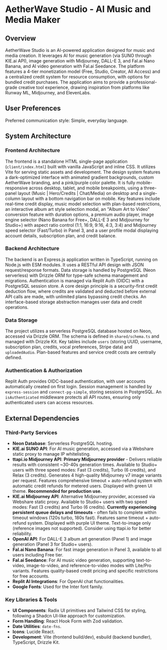 # AetherWave Studio - AI Music and Media Maker

## Overview

AetherWave Studio is an AI-powered application designed for music and media creation. It leverages AI for music generation (via SUNO through KIE.ai API), image generation with Midjourney, DALL-E 3, and Fal.ai Nano Banana, and AI video generation with Fal.ai Seedance. The platform features a 4-tier monetization model (Free, Studio, Creator, All Access) and a centralized credit system for resource consumption, with options for bundled credit purchases. The application aims to provide a professional-grade creative tool experience, drawing inspiration from platforms like Runway ML, Midjourney, and ElevenLabs.

## User Preferences

Preferred communication style: Simple, everyday language.

## System Architecture

### Frontend Architecture

The frontend is a standalone HTML single-page application (`client/index.html`) built with vanilla JavaScript and inline CSS. It utilizes Vite for serving static assets and development. The design system features a dark-optimized interface with animated gradient backgrounds, custom AetherWave branding, and a pink/purple color palette. It is fully mobile-responsive across desktop, tablet, and mobile breakpoints, using a three-panel layout (Music | Hero/Credits | Chat/Media) on desktop and a single-column layout with a bottom navigation bar on mobile. Key features include real-time credit display, music model selection with plan-based restrictions, an interactive album art style selection modal, an "Album Art to Video" conversion feature with duration options, a premium audio player, image engine selector (Nano Banana for Free+, DALL-E 3 and Midjourney for Studio+) with aspect ratio control (1:1, 16:9, 9:16, 4:3, 3:4) and Midjourney speed selector (Fast/Turbo) in Panel 3, and a user profile modal displaying account details, subscription plan, and credit balance.

### Backend Architecture

The backend is an Express.js application written in TypeScript, running on Node.js with ESM modules. It uses a RESTful API design with JSON request/response formats. Data storage is handled by PostgreSQL (Neon serverless) with Drizzle ORM for type-safe schema management and migrations. Authentication is managed via Replit Auth (OIDC) with a PostgreSQL session store. A core design principle is a security-first credit deduction flow, where credits are validated and deducted before external API calls are made, with unlimited plans bypassing credit checks. An interface-based storage abstraction manages user data and credit operations.

### Data Storage

The project utilizes a serverless PostgreSQL database hosted on Neon, accessed via Drizzle ORM. The schema is defined in `shared/schema.ts` and managed with Drizzle Kit. Key tables include `users` (storing UUID, username, subscription plan, credits, vocal preferences, Stripe data) and `uploadedAudio`. Plan-based features and service credit costs are centrally defined.

### Authentication & Authorization

Replit Auth provides OIDC-based authentication, with user accounts automatically created on first login. Session management is handled by `express-session` and `connect-pg-simple`, storing sessions in PostgreSQL. An `isAuthenticated` middleware protects all API routes, ensuring only authenticated users can access resources.

## External Dependencies

### Third-Party Services

-   **Neon Database**: Serverless PostgreSQL hosting.
-   **KIE.ai SUNO API**: For AI music generation, accessed via a Webshare static proxy to manage IP whitelisting.
-   **ttapi.io Midjourney API**: **Primary Midjourney provider** - Delivers reliable results with consistent ~30-40s generation times. Available to Studio+ users with three speed modes: Fast (3 credits), Turbo (6 credits), and Relax (3 credits). Generates 4 high-quality Midjourney v7 image variants per request. Features comprehensive timeout + auto-refund system with automatic credit refunds for metered users. Displayed with green UI theme. **Recommended for production use.**
-   **KIE.ai Midjourney API**: Alternative Midjourney provider, accessed via Webshare static proxy. Available to Studio+ users with two speed modes: Fast (3 credits) and Turbo (6 credits). **Currently experiencing persistent queue delays and timeouts** - often fails to complete within timeout windows (120s turbo, 180s fast). Features same timeout + auto-refund system. Displayed with purple UI theme. Text-to-image only (reference images not supported). Consider using ttapi.io for better reliability.
-   **OpenAI API**: For DALL-E 3 album art generation (Panel 1) and image generation (Panel 3 for Studio+ users).
-   **Fal.ai Nano Banana**: For fast image generation in Panel 3, available to all users including Free tier.
-   **Fal.ai Seedance**: For AI music video generation, supporting text-to-video, image-to-video, and reference-to-video modes with Lite/Pro variants. Features quality-based credit pricing and specific restrictions for free accounts.
-   **Replit AI Integrations**: For OpenAI chat functionalities.
-   **Google Fonts**: Used for the Inter font family.

### Key Libraries & Tools

-   **UI Components**: Radix UI primitives and Tailwind CSS for styling, following a Shadcn UI-like approach for customization.
-   **Form Handling**: React Hook Form with Zod validation.
-   **Date Utilities**: `date-fns`.
-   **Icons**: Lucide React.
-   **Development**: Vite (frontend build/dev), esbuild (backend bundler), TypeScript, Drizzle Kit.